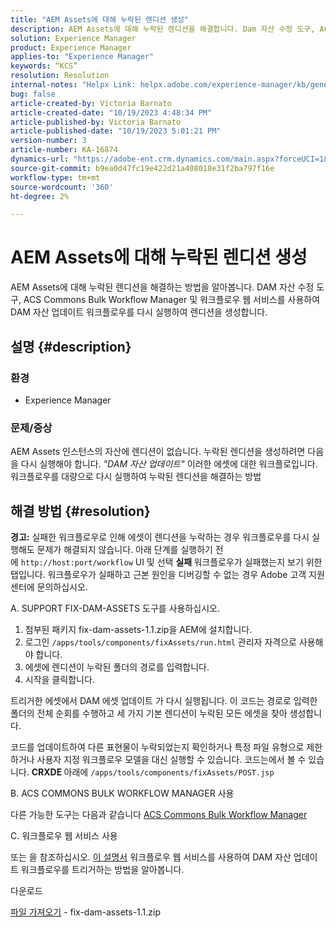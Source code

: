 ```yaml
---
title: "AEM Assets에 대해 누락된 렌디션 생성"
description: AEM Assets에 대해 누락된 렌디션을 해결합니다. Dam 자산 수정 도구, ACS Commons Bulk Workflow Manager 및 Workflow Web Services를 사용하여 렌디션을 생성합니다.
solution: Experience Manager
product: Experience Manager
applies-to: "Experience Manager"
keywords: “KCS”
resolution: Resolution
internal-notes: "Helpx Link: helpx.adobe.com/experience-manager/kb/generating-the-missing-renditions-for-aem-assets.html"
bug: false
article-created-by: Victoria Barnato
article-created-date: "10/19/2023 4:48:34 PM"
article-published-by: Victoria Barnato
article-published-date: "10/19/2023 5:01:21 PM"
version-number: 3
article-number: KA-16874
dynamics-url: "https://adobe-ent.crm.dynamics.com/main.aspx?forceUCI=1&pagetype=entityrecord&etn=knowledgearticle&id=b44dac56-9f6e-ee11-8df0-6045bd006793"
source-git-commit: b9ea0d47fc19e422d21a408018e31f2ba797f16e
workflow-type: tm+mt
source-wordcount: '360'
ht-degree: 2%

---
```


# AEM Assets에 대해 누락된 렌디션 생성


AEM Assets에 대해 누락된 렌디션을 해결하는 방법을 알아봅니다. DAM 자산 수정 도구, ACS Commons Bulk Workflow Manager 및 워크플로우 웹 서비스를 사용하여 DAM 자산 업데이트 워크플로우를 다시 실행하여 렌디션을 생성합니다.

## 설명 {#description}


### <b>환경</b>

- Experience Manager




### <b>문제/증상</b>

AEM Assets 인스턴스의 자산에 렌디션이 없습니다. 누락된 렌디션을 생성하려면 다음을 다시 실행해야 합니다. *&quot;DAM 자산 업데이트&quot;* 이러한 에셋에 대한 워크플로입니다. 워크플로우를 대량으로 다시 실행하여 누락된 렌디션을 해결하는 방법


## 해결 방법 {#resolution}


<b>경고:</b> 실패한 워크플로우로 인해 에셋이 렌디션을 누락하는 경우 워크플로우를 다시 실행해도 문제가 해결되지 않습니다. 아래 단계를 실행하기 전에 `http://host:port/workflow` UI 및 선택 <b>실패 </b>워크플로우가 실패했는지 보기 위한 탭입니다. 워크플로우가 실패하고 근본 원인을 디버깅할 수 없는 경우 Adobe 고객 지원 센터에 문의하십시오.

A. SUPPORT FIX-DAM-ASSETS 도구를 사용하십시오.

1. 첨부된 패키지 fix-dam-assets-1.1.zip을 AEM에 설치합니다.
2. 로그인 `/apps/tools/components/fixAssets/run.html` 관리자 자격으로 사용해야 합니다.
3. 에셋에 렌디션이 누락된 폴더의 경로를 입력합니다.
4. 시작을 클릭합니다.


트리거한 에셋에서 DAM 에셋 업데이트 가 다시 실행됩니다. 이 코드는 경로로 입력한 폴더의 전체 순회를 수행하고 세 가지 기본 렌디션이 누락된 모든 에셋을 찾아 생성합니다.

코드를 업데이트하여 다른 표현물이 누락되었는지 확인하거나 특정 파일 유형으로 제한하거나 사용자 지정 워크플로우 모델을 대신 실행할 수 있습니다. 코드는에서 볼 수 있습니다. <b>CRXDE </b>아래에 `/apps/tools/components/fixAssets/POST.jsp`



B. ACS COMMONS BULK WORKFLOW MANAGER 사용

다른 가능한 도구는 다음과 같습니다 [ACS Commons Bulk Workflow Manager](https://adobe-consulting-services.github.io/acs-aem-commons/features/bulk-workflow-manager/index.html)



C. 워크플로우 웹 서비스 사용

또는 을 참조하십시오. [이 설명서](https://helpx.adobe.com/experience-manager/6-2/sites/developing/using/wf-program-interaction.html#Creating,%20Reading%20or%20Deleting%20Workflow%20Models) 워크플로우 웹 서비스를 사용하여 DAM 자산 업데이트 워크플로우를 트리거하는 방법을 알아봅니다.

다운로드

[파일 가져오기](https://helpx.adobe.com/content/dam/help/en/experience-manager/kb/generating-the-missing-renditions-for-aem-assets/_jcr_content/main-pars/download_section/download-1/fix-dam-assets-11.zip "fix-dam-assets-1.1.zip") - fix-dam-assets-1.1.zip
